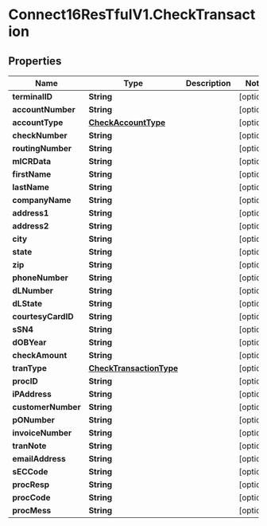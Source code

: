 # Connect16ResTfulV1.CheckTransaction

## Properties
Name | Type | Description | Notes
------------ | ------------- | ------------- | -------------
**terminalID** | **String** |  | [optional] 
**accountNumber** | **String** |  | [optional] 
**accountType** | [**CheckAccountType**](CheckAccountType.md) |  | [optional] 
**checkNumber** | **String** |  | [optional] 
**routingNumber** | **String** |  | [optional] 
**mICRData** | **String** |  | [optional] 
**firstName** | **String** |  | [optional] 
**lastName** | **String** |  | [optional] 
**companyName** | **String** |  | [optional] 
**address1** | **String** |  | [optional] 
**address2** | **String** |  | [optional] 
**city** | **String** |  | [optional] 
**state** | **String** |  | [optional] 
**zip** | **String** |  | [optional] 
**phoneNumber** | **String** |  | [optional] 
**dLNumber** | **String** |  | [optional] 
**dLState** | **String** |  | [optional] 
**courtesyCardID** | **String** |  | [optional] 
**sSN4** | **String** |  | [optional] 
**dOBYear** | **String** |  | [optional] 
**checkAmount** | **String** |  | [optional] 
**tranType** | [**CheckTransactionType**](CheckTransactionType.md) |  | [optional] 
**procID** | **String** |  | [optional] 
**iPAddress** | **String** |  | [optional] 
**customerNumber** | **String** |  | [optional] 
**pONumber** | **String** |  | [optional] 
**invoiceNumber** | **String** |  | [optional] 
**tranNote** | **String** |  | [optional] 
**emailAddress** | **String** |  | [optional] 
**sECCode** | **String** |  | [optional] 
**procResp** | **String** |  | [optional] 
**procCode** | **String** |  | [optional] 
**procMess** | **String** |  | [optional] 
